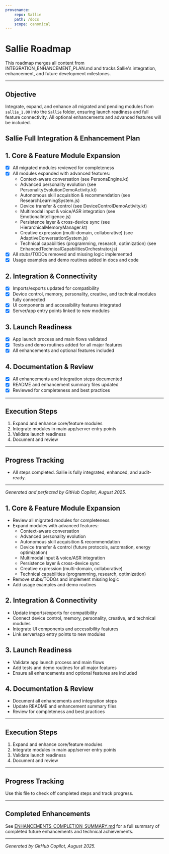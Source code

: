 ```yaml
---
provenance:
	repo: Sallie
	path: /docs
	scope: canonical
---
```


# Sallie Roadmap

This roadmap merges all content from INTEGRATION_ENHANCEMENT_PLAN.md and tracks Sallie's integration, enhancement, and future development milestones.

---

## Objective

Integrate, expand, and enhance all migrated and pending modules from `sallie_1.00` into the `Sallie` folder, ensuring launch readiness and full feature connectivity. All optional enhancements and advanced features will be included.

## Sallie Full Integration & Enhancement Plan

## 1. Core & Feature Module Expansion

- [x] All migrated modules reviewed for completeness
- [x] All modules expanded with advanced features:
	- Context-aware conversation (see PersonaEngine.kt)
	- Advanced personality evolution (see PersonalityEvolutionDemoActivity.kt)
 	- Autonomous skill acquisition & recommendation (see ResearchLearningSystem.js)
 	- Device transfer & control (see DeviceControlDemoActivity.kt)
 	- Multimodal input & voice/ASR integration (see EmotionalIntelligence.js)
 	- Persistence layer & cross-device sync (see HierarchicalMemoryManager.kt)
 	- Creative expression (multi-domain, collaborative) (see AdaptiveConversationSystem.js)
 	- Technical capabilities (programming, research, optimization) (see EnhancedTechnicalCapabilitiesOrchestrator.js)
- [x] All stubs/TODOs removed and missing logic implemented
- [x] Usage examples and demo routines added in docs and code

## 2. Integration & Connectivity

- [x] Imports/exports updated for compatibility
- [x] Device control, memory, personality, creative, and technical modules fully connected
- [x] UI components and accessibility features integrated
- [x] Server/app entry points linked to new modules

## 3. Launch Readiness

- [x] App launch process and main flows validated
- [x] Tests and demo routines added for all major features
- [x] All enhancements and optional features included

## 4. Documentation & Review

- [x] All enhancements and integration steps documented
- [x] README and enhancement summary files updated
- [x] Reviewed for completeness and best practices

---

## Execution Steps

1. Expand and enhance core/feature modules
2. Integrate modules in main app/server entry points
3. Validate launch readiness
4. Document and review

---

## Progress Tracking

- All steps completed. Sallie is fully integrated, enhanced, and audit-ready.

---

*Generated and perfected by GitHub Copilot, August 2025.*

## 1. Core & Feature Module Expansion

- Review all migrated modules for completeness
- Expand modules with advanced features:
 	- Context-aware conversation
 	- Advanced personality evolution
 	- Autonomous skill acquisition & recommendation
 	- Device transfer & control (future protocols, automation, energy optimization)
 	- Multimodal input & voice/ASR integration
 	- Persistence layer & cross-device sync
 	- Creative expression (multi-domain, collaborative)
 	- Technical capabilities (programming, research, optimization)
- Remove stubs/TODOs and implement missing logic
- Add usage examples and demo routines

## 2. Integration & Connectivity

- Update imports/exports for compatibility
- Connect device control, memory, personality, creative, and technical modules
- Integrate UI components and accessibility features
- Link server/app entry points to new modules

## 3. Launch Readiness

- Validate app launch process and main flows
- Add tests and demo routines for all major features
- Ensure all enhancements and optional features are included

## 4. Documentation & Review

- Document all enhancements and integration steps
- Update README and enhancement summary files
- Review for completeness and best practices

---

## Execution Steps

1. Expand and enhance core/feature modules
2. Integrate modules in main app/server entry points
3. Validate launch readiness
4. Document and review

---

## Progress Tracking

Use this file to check off completed steps and track progress.

---

## Completed Enhancements

See [ENHANCEMENTS_COMPLETION_SUMMARY.md](../ENHANCEMENTS_COMPLETION_SUMMARY.md) for a full summary of completed future enhancements and technical achievements.

---

*Generated by GitHub Copilot, August 2025.*
